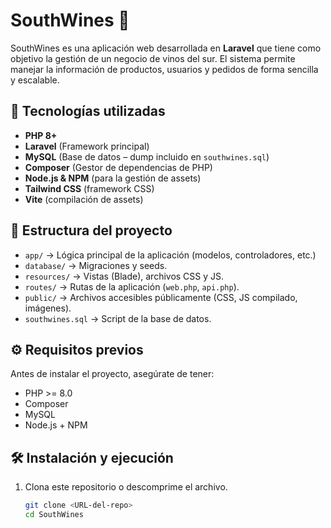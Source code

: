 # SouthWines 🍷

SouthWines es una aplicación web desarrollada en **Laravel** que tiene como objetivo la gestión de un negocio de vinos del sur. El sistema permite manejar la información de productos, usuarios y pedidos de forma sencilla y escalable.  

## 🚀 Tecnologías utilizadas

- **PHP 8+**  
- **Laravel** (Framework principal)  
- **MySQL** (Base de datos – dump incluido en `southwines.sql`)  
- **Composer** (Gestor de dependencias de PHP)  
- **Node.js & NPM** (para la gestión de assets)  
- **Tailwind CSS** (framework CSS)  
- **Vite** (compilación de assets)  

## 📂 Estructura del proyecto

- `app/` → Lógica principal de la aplicación (modelos, controladores, etc.)  
- `database/` → Migraciones y seeds.  
- `resources/` → Vistas (Blade), archivos CSS y JS.  
- `routes/` → Rutas de la aplicación (`web.php`, `api.php`).  
- `public/` → Archivos accesibles públicamente (CSS, JS compilado, imágenes).  
- `southwines.sql` → Script de la base de datos.  

## ⚙️ Requisitos previos

Antes de instalar el proyecto, asegúrate de tener:  

- PHP >= 8.0  
- Composer  
- MySQL  
- Node.js + NPM  

## 🛠️ Instalación y ejecución

1. Clona este repositorio o descomprime el archivo.  
   ```bash
   git clone <URL-del-repo>
   cd SouthWines
